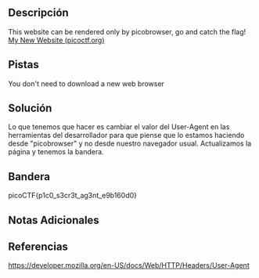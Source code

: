 ## Descripción
This website can be rendered only by picobrowser, go and catch the flag!  [My New Website (picoctf.org)](https://jupiter.challenges.picoctf.org/problem/26704/flag)

## Pistas 
You don't need to download a new web browser

## Solución
Lo que tenemos que hacer es cambiar el valor del User-Agent en las herramientas del desarrollador para que piense que lo estamos haciendo desde "picobrowser" y no desde nuestro navegador usual.
Actualizamos la página y tenemos la bandera.

## Bandera
picoCTF{p1c0_s3cr3t_ag3nt_e9b160d0}

## Notas Adicionales

## Referencias
https://developer.mozilla.org/en-US/docs/Web/HTTP/Headers/User-Agent